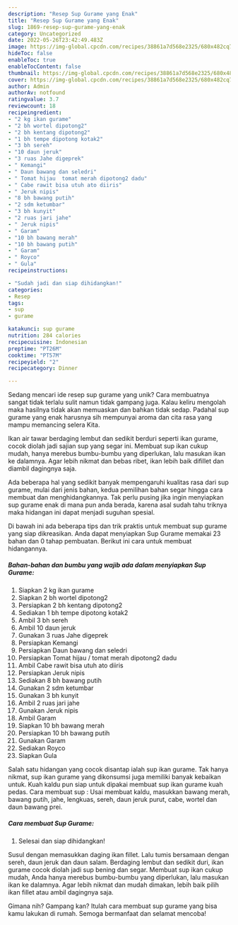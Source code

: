 ```yaml
---
description: "Resep Sup Gurame yang Enak"
title: "Resep Sup Gurame yang Enak"
slug: 1869-resep-sup-gurame-yang-enak
category: Uncategorized
date: 2022-05-26T23:42:49.483Z
image: https://img-global.cpcdn.com/recipes/38861a7d568e2325/680x482cq70/sup-gurame-foto-resep-utama.jpg
hideToc: false
enableToc: true
enableTocContent: false
thumbnail: https://img-global.cpcdn.com/recipes/38861a7d568e2325/680x482cq70/sup-gurame-foto-resep-utama.jpg
cover: https://img-global.cpcdn.com/recipes/38861a7d568e2325/680x482cq70/sup-gurame-foto-resep-utama.jpg
author: Admin
authorAv: notfound
ratingvalue: 3.7
reviewcount: 18
recipeingredient:
- "2 kg ikan gurame"
- "2 bh wortel dipotong2"
- "2 bh kentang dipotong2"
- "1 bh tempe dipotong kotak2"
- "3 bh sereh"
- "10 daun jeruk"
- "3 ruas Jahe digeprek"
- " Kemangi"
- " Daun bawang dan seledri"
- " Tomat hijau  tomat merah dipotong2 dadu"
- " Cabe rawit bisa utuh ato diiris"
- " Jeruk nipis"
- "8 bh bawang putih"
- "2 sdm ketumbar"
- "3 bh kunyit"
- "2 ruas jari jahe"
- " Jeruk nipis"
- " Garam"
- "10 bh bawang merah"
- "10 bh bawang putih"
- " Garam"
- " Royco"
- " Gula"
recipeinstructions:

- "Sudah jadi dan siap dihidangkan!"
categories:
- Resep
tags:
- sup
- gurame

katakunci: sup gurame 
nutrition: 284 calories
recipecuisine: Indonesian
preptime: "PT26M"
cooktime: "PT57M"
recipeyield: "2"
recipecategory: Dinner

---
```





Sedang mencari ide resep sup gurame yang unik? Cara membuatnya sangat tidak terlalu sulit namun tidak gampang juga. Kalau keliru mengolah maka hasilnya tidak akan memuaskan dan bahkan tidak sedap. Padahal sup gurame yang enak harusnya sih mempunyai aroma dan cita rasa yang mampu memancing selera Kita.





Ikan air tawar berdaging lembut dan sedikit berduri seperti ikan gurame, cocok diolah jadi sajian sup yang segar ini. Membuat sup ikan cukup mudah, hanya merebus bumbu-bumbu yang diperlukan, lalu masukan ikan ke dalamnya. Agar lebih nikmat dan bebas ribet, ikan lebih baik difillet dan diambil dagingnya saja.

Ada beberapa hal yang sedikit banyak mempengaruhi kualitas rasa dari sup gurame, mulai dari jenis bahan, kedua pemilihan bahan segar hingga cara membuat dan menghidangkannya. Tak perlu pusing jika ingin menyiapkan sup gurame enak di mana pun anda berada, karena asal sudah tahu triknya maka hidangan ini dapat menjadi suguhan spesial.






Di bawah ini ada beberapa tips dan trik praktis untuk membuat sup gurame yang siap dikreasikan. Anda dapat menyiapkan Sup Gurame memakai 23 bahan dan 0 tahap pembuatan. Berikut ini cara untuk membuat hidangannya.

<!--inarticleads1-->

##### Bahan-bahan dan bumbu yang wajib ada dalam menyiapkan Sup Gurame:

1. Siapkan 2 kg ikan gurame
1. Siapkan 2 bh wortel dipotong2
1. Persiapkan 2 bh kentang dipotong2
1. Sediakan 1 bh tempe dipotong kotak2
1. Ambil 3 bh sereh
1. Ambil 10 daun jeruk
1. Gunakan 3 ruas Jahe digeprek
1. Persiapkan  Kemangi
1. Persiapkan  Daun bawang dan seledri
1. Persiapkan  Tomat hijau / tomat merah dipotong2 dadu
1. Ambil  Cabe rawit bisa utuh ato diiris
1. Persiapkan  Jeruk nipis
1. Sediakan 8 bh bawang putih
1. Gunakan 2 sdm ketumbar
1. Gunakan 3 bh kunyit
1. Ambil 2 ruas jari jahe
1. Gunakan  Jeruk nipis
1. Ambil  Garam
1. Siapkan 10 bh bawang merah
1. Persiapkan 10 bh bawang putih
1. Gunakan  Garam
1. Sediakan  Royco
1. Siapkan  Gula


Salah satu hidangan yang cocok disantap ialah sup ikan gurame. Tak hanya nikmat, sup ikan gurame yang dikonsumsi juga memiliki banyak kebaikan untuk. Kuah kaldu pun siap untuk dipakai membuat sup ikan gurame kuah pedas. Cara membuat sup : Usai membuat kaldu, masukkan bawang merah, bawang putih, jahe, lengkuas, sereh, daun jeruk purut, cabe, wortel dan daun bawang prei. 

<!--inarticleads2-->

##### Cara membuat Sup Gurame:


1. Selesai dan siap dihidangkan!

Susul dengan memasukkan daging ikan fillet. Lalu tumis bersamaan dengan sereh, daun jeruk dan daun salam. Berdaging lembut dan sedikit duri, ikan gurame cocok diolah jadi sup bening dan segar. Membuat sup ikan cukup mudah, Anda hanya merebus bumbu-bumbu yang diperlukan, lalu masukan ikan ke dalamnya. Agar lebih nikmat dan mudah dimakan, lebih baik pilih ikan fillet atau ambil dagingnya saja. 

Gimana nih? Gampang kan? Itulah cara membuat sup gurame yang bisa kamu lakukan di rumah. Semoga bermanfaat dan selamat mencoba!
